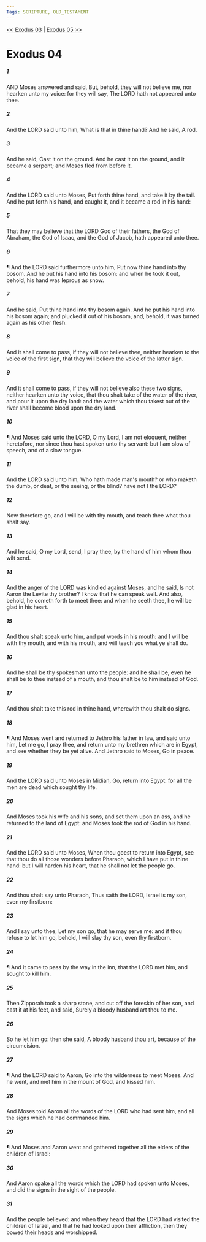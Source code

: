 ```yaml
---
Tags: SCRIPTURE, OLD_TESTAMENT
---
```


[<< Exodus 03](OLD_TESTAMENT/02_Exodus/Exodus_03.md) | [Exodus 05 >>](OLD_TESTAMENT/02_Exodus/Exodus_05.md)

# Exodus 04

##### 1
 AND Moses answered and said, But, behold, they will not believe me, nor hearken unto my voice: for they will say, The LORD hath not appeared unto thee.
##### 2
 And the LORD said unto him, What is that in thine hand?  And he said, A rod.
##### 3
 And he said, Cast it on the ground.  And he cast it on the ground, and it became a serpent; and Moses fled from before it.
##### 4
 And the LORD said unto Moses, Put forth thine hand, and take it by the tail.  And he put forth his hand, and caught it, and it became a rod in his hand:
##### 5
 That they may believe that the LORD God of their fathers, the God of Abraham, the God of Isaac, and the God of Jacob, hath appeared unto thee.
##### 6
 ¶ And the LORD said furthermore unto him, Put now thine hand into thy bosom.  And he put his hand into his bosom: and when he took it out, behold, his hand was leprous as snow.
##### 7
 And he said, Put thine hand into thy bosom again.  And he put his hand into his bosom again; and plucked it out of his bosom, and, behold, it was turned again as his other flesh.
##### 8
 And it shall come to pass, if they will not believe thee, neither hearken to the voice of the first sign, that they will believe the voice of the latter sign.
##### 9
 And it shall come to pass, if they will not believe also these two signs, neither hearken unto thy voice, that thou shalt take of the water of the river, and pour it upon the dry land: and the water which thou takest out of the river shall become blood upon the dry land.
##### 10
 ¶ And Moses said unto the LORD, O my Lord, I am not eloquent, neither heretofore, nor since thou hast spoken unto thy servant: but I am slow of speech, and of a slow tongue.
##### 11
 And the LORD said unto him, Who hath made man's mouth?  or who maketh the dumb, or deaf, or the seeing, or the blind?  have not I the LORD?
##### 12
 Now therefore go, and I will be with thy mouth, and teach thee what thou shalt say.
##### 13
 And he said, O my Lord, send, I pray thee, by the hand of him whom thou wilt send.
##### 14
 And the anger of the LORD was kindled against Moses, and he said, Is not Aaron the Levite thy brother?  I know that he can speak well.  And also, behold, he cometh forth to meet thee: and when he seeth thee, he will be glad in his heart.
##### 15
 And thou shalt speak unto him, and put words in his mouth: and I will be with thy mouth, and with his mouth, and will teach you what ye shall do.
##### 16
 And he shall be thy spokesman unto the people: and he shall be, even he shall be to thee instead of a mouth, and thou shalt be to him instead of God.
##### 17
 And thou shalt take this rod in thine hand, wherewith thou shalt do signs.
##### 18
 ¶ And Moses went and returned to Jethro his father in law, and said unto him, Let me go, I pray thee, and return unto my brethren which are in Egypt, and see whether they be yet alive.  And Jethro said to Moses, Go in peace.
##### 19
 And the LORD said unto Moses in Midian, Go, return into Egypt: for all the men are dead which sought thy life.
##### 20
 And Moses took his wife and his sons, and set them upon an ass, and he returned to the land of Egypt: and Moses took the rod of God in his hand.
##### 21
 And the LORD said unto Moses, When thou goest to return into Egypt, see that thou do all those wonders before Pharaoh, which I have put in thine hand: but I will harden his heart, that he shall not let the people go.
##### 22
 And thou shalt say unto Pharaoh, Thus saith the LORD, Israel is my son, even my firstborn:
##### 23
 And I say unto thee, Let my son go, that he may serve me: and if thou refuse to let him go, behold, I will slay thy son, even thy firstborn.
##### 24
 ¶ And it came to pass by the way in the inn, that the LORD met him, and sought to kill him.
##### 25
 Then Zipporah took a sharp stone, and cut off the foreskin of her son, and cast it at his feet, and said, Surely a bloody husband art thou to me.
##### 26
 So he let him go: then she said, A bloody husband thou art, because of the circumcision.
##### 27
 ¶ And the LORD said to Aaron, Go into the wilderness to meet Moses.  And he went, and met him in the mount of God, and kissed him.
##### 28
 And Moses told Aaron all the words of the LORD who had sent him, and all the signs which he had commanded him.
##### 29
 ¶ And Moses and Aaron went and gathered together all the elders of the children of Israel:
##### 30
 And Aaron spake all the words which the LORD had spoken unto Moses, and did the signs in the sight of the people.
##### 31
 And the people believed: and when they heard that the LORD had visited the children of Israel, and that he had looked upon their affliction, then they bowed their heads and worshipped.
